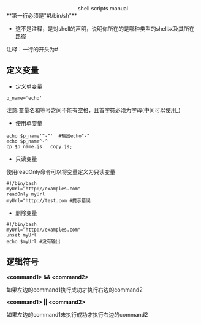 <center> shell scripts manual </center>
**第一行必须是"#!/bin/sh"**

- 这不是注释，是对shell的声明，说明你所在的是哪种类型的shell以及其所在路径

注释：一行的开头为#

## 定义变量 ##

- 定义单变量

```
p_name='echo'
```
注意:变量名和等号之间不能有空格，且首字符必须为字母(中间可以使用\_)

- 使用单变量

```
echo $p_name'^-^'  #输出echo^-^ 
echo $p_name^-^
cp $p_name.js   copy.js;
``` 
- 只读变量

使用readOnly命令可以将变量定义为只读变量

```
#!/bin/bash
myUrl=“http://examples.com"
readOnly myUrl
myUrl="http://test.com #提示错误
```
- 删除变量
```
#!/bin/bash
myUrl=“http://examples.com"
unset myUrl
echo $myUrl #没有输出
```
## 逻辑符号 ##

**\<command1\> && \<command2\>**

如果左边的command1执行成功才执行右边的command2

**\<command1\> \|\| \<command2\>**

如果左边的command1未执行成功才执行右边的command2
